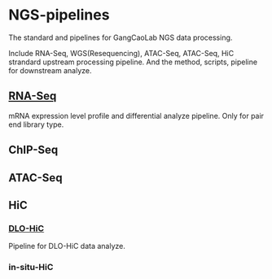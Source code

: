 # NGS-pipelines
The standard and pipelines for GangCaoLab NGS data processing.

Include RNA-Seq, WGS(Resequencing), ATAC-Seq, ATAC-Seq, HiC strandard upstream processing pipeline. And the method, scripts, pipeline for downstream analyze.

## [RNA-Seq](./RNA-Seq)
mRNA expression level profile and differential analyze pipeline. Only for pair end library type.

## ChIP-Seq

## ATAC-Seq

## HiC
### [DLO-HiC](https://github.com/Nanguage/DLO-HiC-Tools)
Pipeline for DLO-HiC data analyze.

### in-situ-HiC
